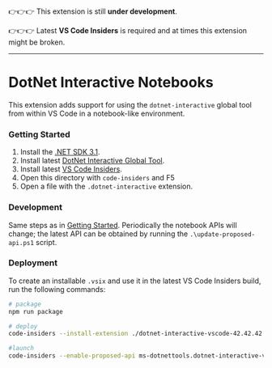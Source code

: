 👉👉👉 This extension is still **under development**.

👉👉👉 Latest **VS Code Insiders** is required and at times this extension might be broken.

---

# DotNet Interactive Notebooks

This extension adds support for using the `dotnet-interactive` global tool from within VS Code in a notebook-like environment.

### Getting Started

1. Install the [.NET SDK 3.1](https://dotnet.microsoft.com/download/visual-studio-sdks).
1. Install latest [DotNet Interactive Global Tool](https://www.nuget.org/packages/Microsoft.dotnet-interactive/).
1. Install latest [VS Code Insiders](https://code.visualstudio.com/insiders/).
1. Open this directory with `code-insiders` and F5
1. Open a file with the `.dotnet-interactive` extension.

### Development

Same steps as in [Getting Started](#Getting-Started).  Periodically the notebook APIs will change; the latest API can
be obtained by running the `.\update-proposed-api.ps1` script.

### Deployment

To create an installable `.vsix` and use it in the latest VS Code Insiders build, run the following commands:

``` bash
# package
npm run package

# deploy
code-insiders --install-extension ./dotnet-interactive-vscode-42.42.42.vsix

#launch
code-insiders --enable-proposed-api ms-dotnettools.dotnet-interactive-vscode
```
